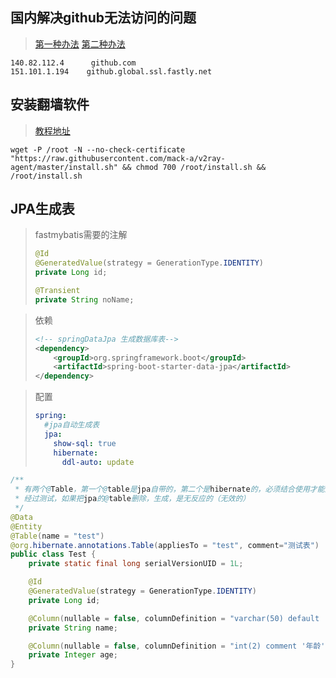 ## 国内解决github无法访问的问题
> [第一种办法](https://www.jianshu.com/p/8fcc2acd77a7)
> [第二种办法](https://www.cnblogs.com/lvchaoshun/p/14646135.html)
```shell
140.82.112.4      github.com
151.101.1.194    github.global.ssl.fastly.net
```

## 安装翻墙软件
> [教程地址](https://www.jamesdailylife.com/v2ray-vless-tcp-xtls)
```shell
wget -P /root -N --no-check-certificate "https://raw.githubusercontent.com/mack-a/v2ray-agent/master/install.sh" && chmod 700 /root/install.sh && /root/install.sh
```
## JPA生成表

> fastmybatis需要的注解
>
> ```java
> @Id
> @GeneratedValue(strategy = GenerationType.IDENTITY)
> private Long id;
> 
> @Transient
> private String noName;
> ```
> 
> 

> 依赖
>
> ```xml
> <!-- springDataJpa 生成数据库表-->
> <dependency>
>     <groupId>org.springframework.boot</groupId>
>     <artifactId>spring-boot-starter-data-jpa</artifactId>
> </dependency>
> ```
>
> 

> 配置
>
> ```yaml
> spring:
>   #jpa自动生成表
>   jpa:
>     show-sql: true
>     hibernate:
>       ddl-auto: update
> ```
>
> 

```java
/**
 * 有两个@Table，第一个@table是jpa自带的，第二个是hibernate的，必须结合使用才能生成表注释…
 * 经过测试，如果把jpa的@table删除，生成，是无反应的（无效的）
 */
@Data
@Entity
@Table(name = "test")
@org.hibernate.annotations.Table(appliesTo = "test", comment="测试表")
public class Test {
    private static final long serialVersionUID = 1L;

    @Id
    @GeneratedValue(strategy = GenerationType.IDENTITY)
    private Long id;

    @Column(nullable = false, columnDefinition = "varchar(50) default '' comment '姓名' ")
    private String name;

    @Column(nullable = false, columnDefinition = "int(2) comment '年龄' ")
    private Integer age;
}
```